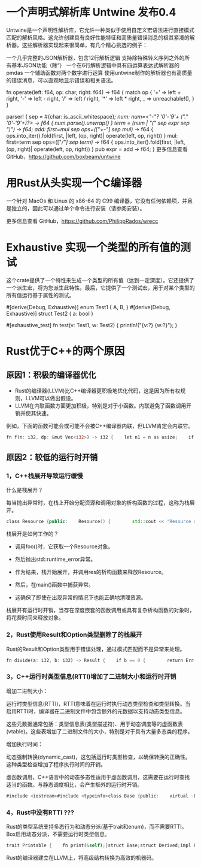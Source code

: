 # 一个声明式解析库 Untwine 发布0.4
Untwine是一个声明性解析库，它允许一种类似于使用自定义宏语法进行直接模式匹配的解析风格。这允许创建具有良好性能特征和高质量错误消息的极其紧凑的解析器。这些解析器实现起来很简单，有几个精心挑选的例子：

一个几乎完整的JSON解析器，包含12行解析逻辑
支持除特殊转义序列之外的所有基本JSON功能（除“）
一个在6行解析逻辑中具有四运算表达式解析器的pmdas
一个辅助函数对两个数字进行运算
使用untwine制作的解析器也有高质量的错误消息，可以直观地显示错误和相关语法。

fn operate(left: f64, op: char, right: f64) -> f64 {
    match op {
        '+' => left + right,
        '-' => left - right,
        '/' => left / right,
        '*' => left * right,
        _ => unreachable!(),
    }
}

parser! {
    sep = #{char::is_ascii_whitespace}*;
    num: num=<"-"? '0'-'9'+ ("." '0'-'9'+)?> -> f64 { num.parse().unwrap() }
    term = (num | "(" sep expr sep ")") -> f64;
    add: first=mul sep ops=(["+-"] sep mul)* -> f64 { ops.into_iter().fold(first, |left, (op, right)| operate(left, op, right)) }
    mul: first=term sep ops=(["*/"] sep term)* -> f64 { ops.into_iter().fold(first, |left, (op, right)| operate(left, op, right)) }
    pub expr = add -> f64;
}
更多信息查看 GitHub，https://github.com/boxbeam/untwine

# 用Rust从头实现一个C编译器
一个针对 MacOs 和 Linux 的 x86-64 的 C99 编译器，它没有任何依赖项，并且是独立的，因此可以通过单个命令进行安装（请参阅安装）。

更多信息查看 GitHub，https://github.com/PhilippRados/wrecc


# Exhaustive 实现一个类型的所有值的测试
这个crate提供了一个特性来生成一个类型的所有值（达到一定深度）。它还提供了一个派生宏，将为您派生此特性。最后，它提供了一个测试宏，用于对某个类型的所有值运行基于属性的测试。

#[derive(Debug, Exhaustive)]
enum Test1 { A, B, }
#[derive(Debug, Exhaustive)]
struct Test2 { a: bool }

#[exhaustive_test]
fn test(v: Test1, w: Test2) {
    println!("{v:?} {w:?}");
}


# Rust优于C++的两个原因

## 原因1：积极的编译器优化

- Rust的编译器(LLVM)比C++编译器更积极地优化代码，这是因为所有权规则，LLVM可以做出假设。
- LLVM在内联函数方面更加积极，特别是对于小函数。内联避免了函数调用开销并使其快速。

例如，下面的函数可能会或可能不会被C++编译器内联，但LLVM肯定会内联它。

```rust
fn f(n: i32, dp: &mut Vec<i32>) -> i32 {    let n1 = n as usize;    if dp[n1] != -1 {        return dp[n1];    }    dp[n1] = Self::f(n-1, dp) + Self::f(n-2, dp) + Self::f(n-3, dp);    dp[n1]}
```


## 原因2：较低的运行时开销

### 1，C++栈展开导致运行缓慢

什么是栈展开？

每当抛出异常时，在栈上开始分配资源和调用对象的析构函数的过程，这称为栈展开。

```c++
class Resource {public:    Resource() {        std::cout << "Resource acquired\n";    }    ~Resource() {        std::cout << "Resource released\n";    }};void foo() {    Resource res; // Resource acquired    throw std::runtime_error("Error in foo");}int main() {    try {        foo();    } catch (const std::runtime_error& e) {        std::cerr << "Caught exception: " << e.what() << std::endl;    }    return 0;}
```

栈展开是如何工作的？

- 调用foo()时，它获取一个Resource对象。
    
- 然后抛出std::runtime_error异常。
    
- 作为结果，栈开始展开，并调用res的析构函数来释放Resource。
    
- 然后，在main()函数中捕获异常。
    
- 这确保了即使在出现异常的情况下也能正确地清理资源。
    
栈展开有运行时开销，当存在深度嵌套的函数调用或具有复杂析构函数的对象时，将花费时间来释放对象。

### 2，Rust使用Result和Option类型删除了的栈展开

Rust的Result和Option类型用于错误处理，通过模式匹配而不是异常来处理。

```rust
fn divide(a: i32, b: i32) -> Result {    if b == 0 {        return Err("Division by zero");    }    Ok(a / b)}fn main() {    match divide(10, 0) {        Ok(result) => println!("Result: {}", result),        Err(e) => eprintln!("Error: {}", e),    }}
```

### 3，C++运行时类型信息(RTTI)增加了二进制大小和运行时开销

增加二进制大小：

运行时类型信息(RTTI)，RTTI意味着在运行时执行动态类型检查和类型转换。当启用RTTI时，编译器在二进制文件中包含额外的元数据以支持动态类型信息。

这些元数据通常包括：类型信息表(类型描述符)、用于动态调度等的虚函数表(vtable)。这些表增加了二进制文件的大小，特别是对于具有大量多态类的程序。

增加执行时间：

动态强制转换(dynamic_cast)，这包括运行时类型检查，以确保转换的正确性。这种类型检查增加了程序执行时间的开销。

虚函数调用，C++语言中的动态多态性适用于虚函数调用，这需要在运行时查找适当的函数。与静态调度相比，会产生额外的运行时开销。

```rust
#include <iostream>#include <typeinfo>class Base {public:    virtual ~Base() {}};class Derived : public Base {};int main() {    Base* ptr = new Derived();    Derived* derived = dynamic_cast(ptr);    if (derived) {        std::cout << "Dynamic cast successful\n";    } else {        std::cout << "Dynamic cast failed\n";    }    delete ptr;    return 0;}
```

### 4，Rust中没有RTTI ???

Rust的类型系统支持多态行为和动态分派(基于trait和enum)，而不需要RTTI。Box启用动态分派，不需要运行时类型信息。

```rust
trait Printable {    fn print(&self);}struct Base;struct Derived;impl Printable for Base {    fn print(&self) {        println!("Base");    }}impl Printable for Derived {    fn print(&self) {        println!("Derived");    }}fn main() {    let base: Box = Box::new(Derived);    base.print();}
```

Rust的编译器建立在LLVM上，将高级结构转换为高效的机器码。